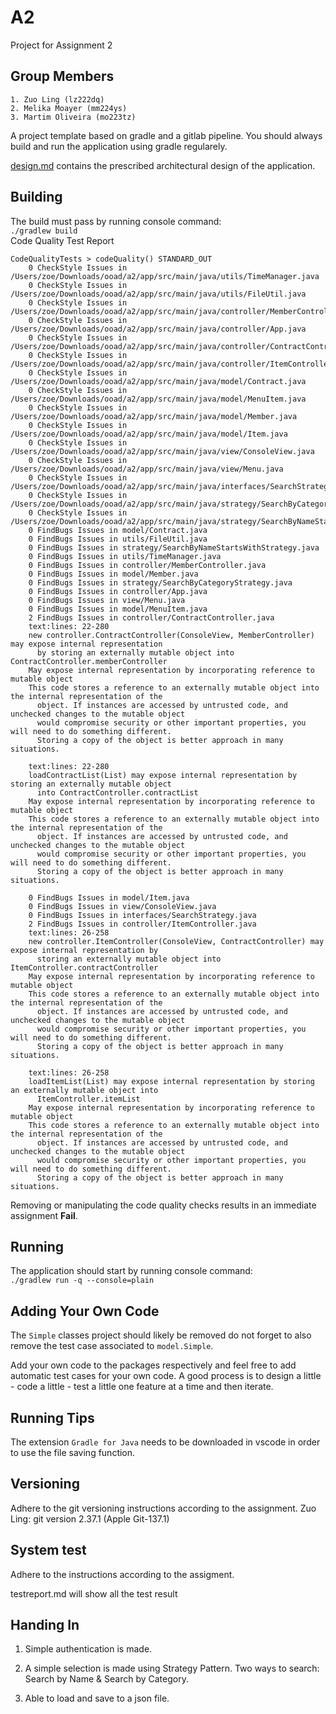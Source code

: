 # A2

Project for Assignment 2

## Group Members
```
1. Zuo Ling (lz222dq)
2. Melika Moayer (mm224ys)
3. Martim Oliveira (mo223tz)
```

A project template based on gradle and a gitlab pipeline. You should always build and run the application using gradle regularely.

[design.md](design.md) contains the prescribed architectural design of the application.

## Building
The build must pass by running console command:  
`./gradlew build`  
Code Quality Test Report
```
CodeQualityTests > codeQuality() STANDARD_OUT
    0 CheckStyle Issues in /Users/zoe/Downloads/ooad/a2/app/src/main/java/utils/TimeManager.java
    0 CheckStyle Issues in /Users/zoe/Downloads/ooad/a2/app/src/main/java/utils/FileUtil.java
    0 CheckStyle Issues in /Users/zoe/Downloads/ooad/a2/app/src/main/java/controller/MemberController.java
    0 CheckStyle Issues in /Users/zoe/Downloads/ooad/a2/app/src/main/java/controller/App.java
    0 CheckStyle Issues in /Users/zoe/Downloads/ooad/a2/app/src/main/java/controller/ContractController.java
    0 CheckStyle Issues in /Users/zoe/Downloads/ooad/a2/app/src/main/java/controller/ItemController.java
    0 CheckStyle Issues in /Users/zoe/Downloads/ooad/a2/app/src/main/java/model/Contract.java
    0 CheckStyle Issues in /Users/zoe/Downloads/ooad/a2/app/src/main/java/model/MenuItem.java
    0 CheckStyle Issues in /Users/zoe/Downloads/ooad/a2/app/src/main/java/model/Member.java
    0 CheckStyle Issues in /Users/zoe/Downloads/ooad/a2/app/src/main/java/model/Item.java
    0 CheckStyle Issues in /Users/zoe/Downloads/ooad/a2/app/src/main/java/view/ConsoleView.java
    0 CheckStyle Issues in /Users/zoe/Downloads/ooad/a2/app/src/main/java/view/Menu.java
    0 CheckStyle Issues in /Users/zoe/Downloads/ooad/a2/app/src/main/java/interfaces/SearchStrategy.java
    0 CheckStyle Issues in /Users/zoe/Downloads/ooad/a2/app/src/main/java/strategy/SearchByCategoryStrategy.java
    0 CheckStyle Issues in /Users/zoe/Downloads/ooad/a2/app/src/main/java/strategy/SearchByNameStartsWithStrategy.java
    0 FindBugs Issues in model/Contract.java
    0 FindBugs Issues in utils/FileUtil.java
    0 FindBugs Issues in strategy/SearchByNameStartsWithStrategy.java
    0 FindBugs Issues in utils/TimeManager.java
    0 FindBugs Issues in controller/MemberController.java
    0 FindBugs Issues in model/Member.java
    0 FindBugs Issues in strategy/SearchByCategoryStrategy.java
    0 FindBugs Issues in controller/App.java
    0 FindBugs Issues in view/Menu.java
    0 FindBugs Issues in model/MenuItem.java
    2 FindBugs Issues in controller/ContractController.java
    text:lines: 22-280 
    new controller.ContractController(ConsoleView, MemberController) may expose internal representation 
      by storing an externally mutable object into ContractController.memberController 
    May expose internal representation by incorporating reference to mutable object 
    This code stores a reference to an externally mutable object into the internal representation of the 
      object. If instances are accessed by untrusted code, and unchecked changes to the mutable object 
      would compromise security or other important properties, you will need to do something different. 
      Storing a copy of the object is better approach in many situations.

    text:lines: 22-280 
    loadContractList(List) may expose internal representation by storing an externally mutable object 
      into ContractController.contractList 
    May expose internal representation by incorporating reference to mutable object 
    This code stores a reference to an externally mutable object into the internal representation of the 
      object. If instances are accessed by untrusted code, and unchecked changes to the mutable object 
      would compromise security or other important properties, you will need to do something different. 
      Storing a copy of the object is better approach in many situations.

    0 FindBugs Issues in model/Item.java
    0 FindBugs Issues in view/ConsoleView.java
    0 FindBugs Issues in interfaces/SearchStrategy.java
    2 FindBugs Issues in controller/ItemController.java
    text:lines: 26-258 
    new controller.ItemController(ConsoleView, ContractController) may expose internal representation by 
      storing an externally mutable object into ItemController.contractController 
    May expose internal representation by incorporating reference to mutable object 
    This code stores a reference to an externally mutable object into the internal representation of the 
      object. If instances are accessed by untrusted code, and unchecked changes to the mutable object 
      would compromise security or other important properties, you will need to do something different. 
      Storing a copy of the object is better approach in many situations.

    text:lines: 26-258 
    loadItemList(List) may expose internal representation by storing an externally mutable object into 
      ItemController.itemList 
    May expose internal representation by incorporating reference to mutable object 
    This code stores a reference to an externally mutable object into the internal representation of the 
      object. If instances are accessed by untrusted code, and unchecked changes to the mutable object 
      would compromise security or other important properties, you will need to do something different. 
      Storing a copy of the object is better approach in many situations.

```

Removing or manipulating the code quality checks results in an immediate assignment **Fail**. 

## Running
The application should start by running console command:  
`./gradlew run -q --console=plain`

## Adding Your Own Code
The `Simple` classes project should likely be removed do not forget to also remove the test case associated to `model.Simple`.  

Add your own code to the packages respectively and feel free to add automatic test cases for your own code. A good process is to design a little - code a little - test a little one feature at a time and then iterate.

## Running Tips

The extension `Gradle for Java` needs to be downloaded in vscode in order to use the file saving function.

## Versioning

Adhere to the git versioning instructions according to the assignment.
Zuo Ling: git version 2.37.1 (Apple Git-137.1)

## System test
Adhere to the instructions according to the assigment.

testreport.md will show all the test result

## Handing In

1. Simple authentication is made.

2. A simple selection is made using Strategy Pattern. Two ways to search: Search by Name & Search by Category.

3. Able to load and save to a json file.